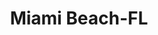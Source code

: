 ---
title: Miami Beach-FL
slug: miami-beach-fl
f_state:
- cms/state/florida.md
f_locations:
- cms/payday-loan/boby-express-5369.md
- cms/payday-loan/check-cashing-store-10998.md
- cms/payday-loan/checkcashers-of-florida---biscayne-14218.md
- cms/payday-loan/city-cash-llc-15013.md
- cms/payday-loan/city-cash-llc-15014.md
- cms/payday-loan/costa-de-oro-15407.md
- cms/payday-loan/costa-de-oro-15408.md
- cms/payday-loan/costa-de-oro-15409.md
- cms/payday-loan/costa-de-oro-15410.md
- cms/payday-loan/dharamsi-hanif-15795.md
- cms/payday-loan/gd-international-corporation-18910.md
- cms/payday-loan/hernandez-cash-express-19388.md
- cms/payday-loan/income-tax-services-19553.md
- cms/payday-loan/popular-cash-express-24512.md
- cms/payday-loan/popular-cash-express-inc-24533.md
- cms/payday-loan/popular-cash-express-inc-24534.md
- cms/payday-loan/popular-cash-express-inc-24535.md
- cms/payday-loan/popular-cash-express-inc-24536.md
- cms/payday-loan/pronto-cash-24667.md
- cms/payday-loan/smart-center-holding-26507.md
updated-on: '2024-05-30T13:41:28.615Z'
created-on: '2024-05-30T13:41:28.615Z'
published-on: '2024-05-30T13:54:32.469Z'
f_city: Miami Beach
layout: '[city].html'
tags: city
---